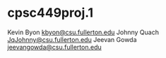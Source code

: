 # cpsc449proj.1

Kevin Byon   kbyon@csu.fullerton.edu
Johnny Quach JqJohnny@csu.fullerton.edu
Jeevan Gowda jeevangowda@csu.fullerton.edu
